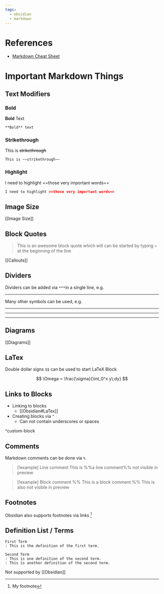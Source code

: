 ```yaml
---
tags:
  - obsidian
  - markdown
---
```

# References

- [Markdown Cheat Sheet](https://www.markdownguide.org/cheat-sheet/)

# Important Markdown Things

## Text Modifiers

### Bold

**Bold** Text

```markdown
**Bold** text
```

### Strikethrough

This is ~~strikethrough~~

```markdown
This is ~~strikethrough~~
```

### Highlight

I need to highlight ==those very important words==

```markdown
I need to highlight ==those very important words==
```

## Image Size

[[Image Size]]

## Block Quotes

> This is an awesome block quote which will can be started by typing `>` at the beginning of the line

[[Callouts]]

## Dividers

Dividers can be added via `***`in a single line, e.g.
***

Many other symbols can be used, e.g.
- - -
___
---

## Diagrams

[[Diagrams]]

## LaTex

Double dollar signs `$$` can be used to start LaTeX Block

$$
\Omega = \frac{\sigma}{\int_0^x y\;dy}
$$

## Links to Blocks

- Linking to blocks
	- [[Obsidian#LaTex]]
- Creating blocks via `^`
	- Can not contain underscores or spaces

^custom-block

## Comments

Markdown comments can be done via `%`

> [!example] Line comment
This is %%a line comment%% not visible in preview

> [!example] Block comment
> %%
> This is a block comment
> %%
> This is also not visible in preview

## Footnotes

Obsidian also supports footnotes via links [^1]

[^1]: My footnote

## Definition List / Terms

```
First Term
: This is the definition of the first term.

Second Term
: This is one definition of the second term.
: This is another definition of the second term.
```

Not supported by [[Obsidian]]
